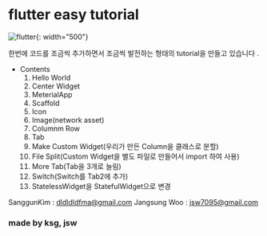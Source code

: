 # flutter easy tutorial

![flutter](https://cdn.arstechnica.net/wp-content/uploads/2018/02/7-2.jpg){: width="500"}

한번에 코드를 조금씩 추가하면서 조금씩 발전하는 형태의 tutorial을 만들고 있습니다 .

* Contents
	1. Hello World
	2. Center Widget
	3. MeterialApp
	4. Scaffold
	5. Icon
	6. Image(network asset)
	7. Columnm Row
	8. Tab
	9. Make Custom Widget(우리가 만든 Column을 클래스로 분할)
	10. File Split(Custom Widget을 별도 파일로 만들어서 import 하여 사용)
	11. More Tab(Tab을 3개로 늘림)
	12. Switch(Switch를 Tab2에 추가)
	13. StatelessWidget을 StatefulWidget으로 변경


SanggunKim : dldldldfma@gmail.com
Jangsung Woo : jsw7095@gmail.com

### made by ksg, jsw
